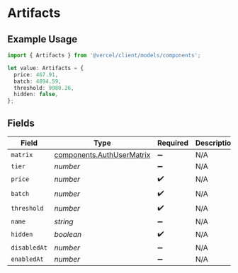 # Artifacts

## Example Usage

```typescript
import { Artifacts } from '@vercel/client/models/components';

let value: Artifacts = {
  price: 467.91,
  batch: 4894.59,
  threshold: 9980.26,
  hidden: false,
};
```

## Fields

| Field        | Type                                                                   | Required           | Description |
| ------------ | ---------------------------------------------------------------------- | ------------------ | ----------- |
| `matrix`     | [components.AuthUserMatrix](../../models/components/authusermatrix.md) | :heavy_minus_sign: | N/A         |
| `tier`       | _number_                                                               | :heavy_minus_sign: | N/A         |
| `price`      | _number_                                                               | :heavy_check_mark: | N/A         |
| `batch`      | _number_                                                               | :heavy_check_mark: | N/A         |
| `threshold`  | _number_                                                               | :heavy_check_mark: | N/A         |
| `name`       | _string_                                                               | :heavy_minus_sign: | N/A         |
| `hidden`     | _boolean_                                                              | :heavy_check_mark: | N/A         |
| `disabledAt` | _number_                                                               | :heavy_minus_sign: | N/A         |
| `enabledAt`  | _number_                                                               | :heavy_minus_sign: | N/A         |
